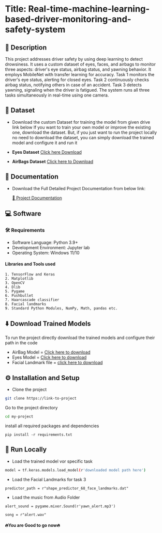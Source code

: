 
# Title: Real-time-machine-learning-based-driver-monitoring-and-safety-system

## 📃 Description
This project addresses driver safety by using deep learning to detect drowsiness. It uses a custom dataset of eyes, faces, and airbags to monitor three aspects: driver's eye status, airbag status, and yawning behavior. It employs MobileNet with transfer learning for accuracy. Task 1 monitors the driver's eye status, alerting for closed eyes. Task 2 continuously checks airbag status, notifying others in case of an accident. Task 3 detects yawning, signaling when the driver is fatigued. The system runs all three tasks simultaneously in real-time using one camera.

## 💾 Dataset

- Download the custom Dataset for training the model from given drive link below
If you want to train your own model or improve the existing one, download the dataset. But, if you just want to run the project locally no need to download the dataset, you can simply download the trained model and configure it and run it

- **Eyes Dataset** [Click here Download](https://drive.google.com/drive/folders/15mozP6NZxFSSSgO83QmTkhYAKTX6vOJP?usp=drive_link)

- **AirBags Dataset** [Click here to Download](https://drive.google.com/drive/folders/1iSBYJlMU0f97S1tR2WaE01sgIm0KLu96?usp=sharing)
## 📝 Documentation

- Download the Full Detailed Project Documentation from below link:

   [📖 Project Documentation](https://docs.google.com/document/d/1SeK7tihYwkUC1ifVm5u0VT3iYCmQBAJx/edit?usp=sharing&ouid=110092910534116920006&rtpof=true&sd=true)    
## 💻 Software

### 🛠️ Requirements

- Software Language: Python 3.9+
- Development Environment: Jupyter lab
- Operating System: Windows 11/10

#### Libraries and Tools used

    1. TensorFlow and Keras 
    2. Matplotlib 
    3. OpenCV 
    4. Dlib 
    5. Pygame 
    6. Pushbullet
    7. Haarcascade classifier
    8. Facial landmarks
    9. Standard Python Modules, NumPy, Math, pandas etc.

## ⬇️ Download Trained Models

To run the project directly download the trained models and configure their path in the code

- AirBag Model = [Click here to download](https://drive.google.com/file/d/1PHxW0aaCsjn40RQw9U6ZJDX04hiwoz-U/view?usp=drive_link)
- Eyes Model = [Click here to download](https://drive.google.com/file/d/1bZy9uS0h1h-guoBb4VxqEfSO8soZmReP/view?usp=drive_link)
- Facial Landmark file = [click here to download](https://drive.google.com/file/d/1sI953kULpH75BVh3_KQ-TfSQJ-8YJCE3/view?usp=drive_link)


## ⚙️ Installation and Setup

- Clone the project

```bash
git clone https://link-to-project
```

Go to the project directory

```bash
cd my-project
```

install all required packages and dependencies

```
pip install -r requirements.txt
```


## 🚀 Run Locally


- Load the trained model vor specific task

```bash
model = tf.keras.models.load_model(r'downloaded model path here')
```

- Load the Facial Landmarks for task 3
```
predictor_path = r"shape_predictor_68_face_landmarks.dat"

```

- Load the music from Audio Folder

```
alert_sound = pygame.mixer.Sound(r'yawn_alert.mp3')

song = r"alert.wav"

```
#### 🔥You are Good to go now🔥
